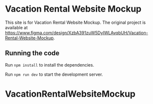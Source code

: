 
  # Vacation Rental Website Mockup

  This site is for Vacation Rental Website Mockup. The original project is available at https://www.figma.com/design/XzbA391zuW5DyIWLAvqbUH/Vacation-Rental-Website-Mockup.

  ## Running the code

  Run `npm install` to install the dependencies.

  Run `npm run dev` to start the development server.
  # VacationRentalWebsiteMockup
